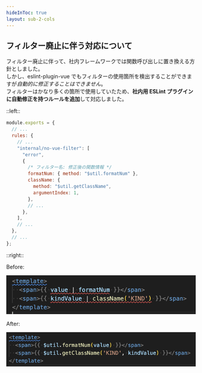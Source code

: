 ```yaml
---
hideInToc: true
layout: sub-2-cols
---
```


## フィルター廃止に伴う対応について

フィルター廃止に伴って、社内フレームワークでは関数呼び出しに置き換える方針としました。  
しかし、eslint-plugin-vue でもフィルターの使用箇所を検出することができますが*自動的に修正することはできません*。  
フィルターはかなり多くの箇所で使用していたため、**社内用 ESLint プラグインに自動修正を持つルールを追加**して対応しました。

::left::

```js
module.exports = {
  // ...
  rules: {
    // ...
    "internal/no-vue-filter": [
      "error",
      {
        /* フィルター名: 修正後の関数情報 */
        formatNum: { method: "$util.formatNum" },
        className: {
          method: "$util.getClassName",
          argumentIndex: 1,
        },
        // ...
      },
    ],
    // ...
  },
  // ...
};
```

::right::

Before:

![no-vue-filter before](/no-vue-filter-before.png)

After:

![no-vue-filter after](/no-vue-filter-after.png)

